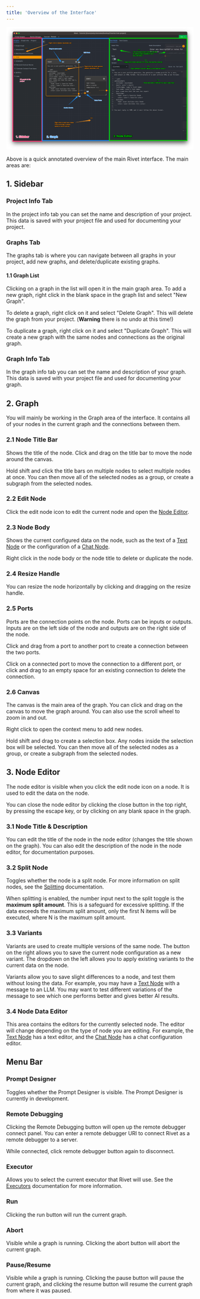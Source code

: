 ```yaml
---
title: 'Overview of the Interface'
---
```


![interface overview](assets/interface-overview-annotated.png)

Above is a quick annotated overview of the main Rivet interface. The main areas are:

## 1. Sidebar

### Project Info Tab

In the project info tab you can set the name and description of your project. This data is saved with your project file and used for documenting your project.

### Graphs Tab

The graphs tab is where you can navigate between all graphs in your project, add new graphs, and delete/duplicate existing graphs.

#### 1.1 Graph List

Clicking on a graph in the list will open it in the main graph area. To add a new graph, right click in the blank space in the graph list and select "New Graph".

To delete a graph, right click on it and select "Delete Graph". This will delete the graph from your project. (**Warning** there is no undo at this time!)

To duplicate a graph, right click on it and select "Duplicate Graph". This will create a new graph with the same nodes and connections as the original graph.

### Graph Info Tab

In the graph info tab you can set the name and description of your graph. This data is saved with your project file and used for documenting your graph.

## 2. Graph

You will mainly be working in the Graph area of the interface. It contains all of your nodes in the current graph and the connections between them.

### 2.1 Node Title Bar

Shows the title of the node. Click and drag on the title bar to move the node around the canvas.

Hold shift and click the title bars on multiple nodes to select multiple nodes at once. You can then move all of the selected nodes as a group, or create a subgraph from the selected nodes.

### 2.2 Edit Node

Click the edit node icon to edit the current node and open the [Node Editor](#3-node-editor).

### 2.3 Node Body

Shows the current configured data on the node, such as the text of a [Text Node](../node-reference/text) or the configuration of a [Chat Node](../node-reference/chat).

Right click in the node body or the node title to delete or duplicate the node.

### 2.4 Resize Handle

You can resize the node horizontally by clicking and dragging on the resize handle.

### 2.5 Ports

Ports are the connection points on the node. Ports can be inputs or outputs. Inputs are on the left side of the node and outputs are on the right side of the node.

Click and drag from a port to another port to create a connection between the two ports.

Click on a connected port to move the connection to a different port, or click and drag to an empty space for an existing connection to delete the connection.

### 2.6 Canvas

The canvas is the main area of the graph. You can click and drag on the canvas to move the graph around. You can also use the scroll wheel to zoom in and out.

Right click to open the context menu to add new nodes.

Hold shift and drag to create a selection box. Any nodes inside the selection box will be selected. You can then move all of the selected nodes as a group, or create a subgraph from the selected nodes.

## 3. Node Editor

The node editor is visible when you click the edit node icon on a node. It is used to edit the data on the node.

You can close the node editor by clicking the close button in the top right, by pressing the escape key, or by clicking on any blank space in the graph.

### 3.1 Node Title & Description

You can edit the title of the node in the node editor (changes the title shown on the graph). You can also edit the description of the node in the node editor, for documentation purposes.

### 3.2 Split Node

Toggles whether the node is a split node. For more information on split nodes, see the [Splitting](./splitting) documentation.

When splitting is enabled, the number input next to the split toggle is the **maximum split amount**. This is a safeguard for excessive splitting. If the data exceeds the maximum split amount, only the first N items will be executed, where N is the maximum split amount.

### 3.3 Variants

Variants are used to create multiple versions of the same node. The button on the right allows you to save the current node configuration as a new variant. The dropdown on the left allows you to apply existing variants to the current data on the node.

Variants allow you to save slight differences to a node, and test them without losing the data. For example, you may have a [Text Node](../node-reference/text) with a message to an LLM. You may want to test different variations of the message to see which one performs better and gives better AI results.

### 3.4 Node Data Editor

This area contains the editors for the currently selected node. The editor will change depending on the type of node you are editing. For example, the [Text Node](../node-reference/text) has a text editor, and the [Chat Node](../node-reference/chat) has a chat configuration editor.

## Menu Bar

### Prompt Designer

Toggles whether the Prompt Designer is visible. The Prompt Designer is currently in development.

### Remote Debugging

Clicking the Remote Debugging button will open up the remote debugger connect panel. You can enter a remote debugger URI to connect Rivet as a remote debugger to a server.

While connected, click remote debugger button again to disconnect.

### Executor

Allows you to select the current executor that Rivet will use. See the [Executors](./executors) documentation for more information.

### Run

Clicking the run button will run the current graph.

### Abort

Visible while a graph is running. Clicking the abort button will abort the current graph.

### Pause/Resume

Visible while a graph is running. Clicking the pause button will pause the current graph, and clicking the resume button will resume the current graph from where it was paused.
